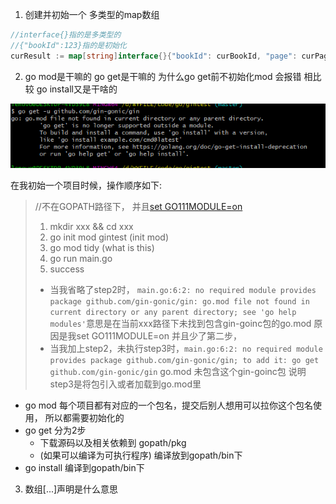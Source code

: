 1. 创建并初始一个 多类型的map数组

```go
//interface{}指的是多类型的
//{"bookId":123}指的是初始化
curResult := map[string]interface{}{"bookId": curBookId, "page": curPageId, "xmlNum": xmlNum}
```

2. go mod是干嘛的  go get是干嘛的  为什么go get前不初始化mod 会报错  相比较 go install又是干啥的

<img src="assets/image-20220608163927987.png" alt="image-20220608163927987" style="zoom:100%;" />



在我初始一个项目时候，操作顺序如下:

> //不在GOPATH路径下， 并且[set GO111MODULE=on](https://www.cnblogs.com/l199616j/p/15269281.html)
>
> 1. mkdir xxx && cd xxx
> 2. go init mod gintest (init mod)
> 3. go mod tidy (what is this)
> 4. go run main.go
> 5. success
>
> - 当我省略了step2时， `main.go:6:2: no required module provides package github.com/gin-gonic/gin: go.mod file not found in current directory or any parent directory; see 'go help modules'`意思是在当前xxx路径下未找到包含gin-goinc包的go.mod 原因是我set GO111MODULE=on  并且少了第二步，
> - 当我加上step2，未执行step3时，`main.go:6:2: no required module provides package github.com/gin-gonic/gin; to add it:
>           go get github.com/gin-gonic/gin` go.mod 未包含这个gin-goinc包  说明step3是将包引入或者加载到go.mod里 

- go mod 每个项目都有对应的一个包名，提交后别人想用可以拉你这个包名使用， 所以都需要初始化的
- go get 分为2步
  - 下载源码以及相关依赖到 gopath/pkg
  - (如果可以编译为可执行程序) 编译放到gopath/bin下
- go install 编译到gopath/bin下

3. 数组[...]声明是什么意思